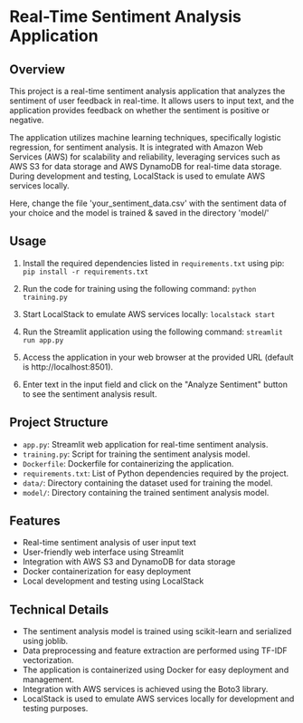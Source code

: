 # Real-Time Sentiment Analysis Application

## Overview
This project is a real-time sentiment analysis application that analyzes the sentiment of user feedback in real-time. It allows users to input text, and the application provides feedback on whether the sentiment is positive or negative.

The application utilizes machine learning techniques, specifically logistic regression, for sentiment analysis. It is integrated with Amazon Web Services (AWS) for scalability and reliability, leveraging services such as AWS S3 for data storage and AWS DynamoDB for real-time data storage. During development and testing, LocalStack is used to emulate AWS services locally.

Here, change the file 'your_sentiment_data.csv' with the sentiment data of your choice and the model is trained & saved in the directory 'model/'

## Usage
1. Install the required dependencies listed in `requirements.txt` using pip:
    `pip install -r requirements.txt`
   
2. Run the code for training using the following command:
    `python training.py`
   
3. Start LocalStack to emulate AWS services locally:
    `localstack start`

4. Run the Streamlit application using the following command:
    `streamlit run app.py`

5. Access the application in your web browser at the provided URL (default is http://localhost:8501).

6. Enter text in the input field and click on the "Analyze Sentiment" button to see the sentiment analysis result.

## Project Structure
- `app.py`: Streamlit web application for real-time sentiment analysis.
- `training.py`: Script for training the sentiment analysis model.
- `Dockerfile`: Dockerfile for containerizing the application.
- `requirements.txt`: List of Python dependencies required by the project.
- `data/`: Directory containing the dataset used for training the model.
- `model/`: Directory containing the trained sentiment analysis model.

## Features
- Real-time sentiment analysis of user input text
- User-friendly web interface using Streamlit
- Integration with AWS S3 and DynamoDB for data storage
- Docker containerization for easy deployment
- Local development and testing using LocalStack

## Technical Details
- The sentiment analysis model is trained using scikit-learn and serialized using joblib.
- Data preprocessing and feature extraction are performed using TF-IDF vectorization.
- The application is containerized using Docker for easy deployment and management.
- Integration with AWS services is achieved using the Boto3 library.
- LocalStack is used to emulate AWS services locally for development and testing purposes.
